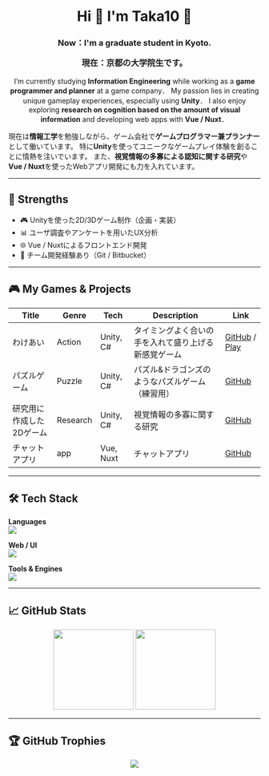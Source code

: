 <h1 align="center">
  Hi 👋 I'm Taka10 🏀
</h1>

<h3 align="center">
  Now：I'm a graduate student in Kyoto.
  
  現在：京都の大学院生です。
</h3>

<p align="center">
  I’m currently studying <strong>Information Engineering</strong> while working as a <strong>game programmer and planner</strong> at a game company．  
  My passion lies in creating unique gameplay experiences, especially using <strong>Unity</strong>．  
  I also enjoy exploring <strong>research on cognition based on the amount of visual information</strong> and developing web apps with <strong>Vue / Nuxt</strong>．

  現在は<strong>情報工学</strong>を勉強しながら、ゲーム会社で<strong>ゲームプログラマー兼プランナー</strong>として働いています。
  特に<strong>Unity</strong>を使ってユニークなゲームプレイ体験を創ることに情熱を注いでいます。
  また、<strong>視覚情報の多寡による認知に関する研究</strong>や<strong>Vue / Nuxt</strong>を使ったWebアプリ開発にも力を入れています。
</p>

---

## 🎯 Strengths

- 🎮 Unityを使った2D/3Dゲーム制作（企画・実装）
- 📊 ユーザ調査やアンケートを用いたUX分析
- 🌐 Vue / Nuxtによるフロントエンド開発
- 🤝 チーム開発経験あり（Git / Bitbucket）

---

## 🎮 My Games & Projects

| Title | Genre | Tech | Description | Link |
|-------|-------|------|-------------|------|
| わけあい | Action | Unity, C# | タイミングよく合いの手を入れて盛り上げる新感覚ゲーム | [GitHub]([https://github.com/taka100822/unity1weekjam](https://github.com/taka100822/Unity1WeekGameJam_1st)) / [Play]([https://your-demo-link.com](https://unityroom.com/games/wakeai)) |
| パズルゲーム | Puzzle | Unity, C# | パズル&ドラゴンズのようなパズルゲーム（練習用）| [GitHub]([https://github.com/taka100822/puzzle-game) |
| 研究用に作成した2Dゲーム | Research | Unity, C# | 視覚情報の多寡に関する研究 | [GitHub]([https://github.com/taka100822/webuxlab](https://github.com/taka100822/Graduation-Study)) |
| チャットアプリ | app | Vue, Nuxt | チャットアプリ | [GitHub]([[https://github.com/taka100822/webuxlab](https://github.com/taka100822/Graduation-Study)](https://github.com/taka100822/puzzlerun](https://github.com/taka100822/chat-app))) |

---

## 🛠 Tech Stack

**Languages**  
![](https://skillicons.dev/icons?i=c,cs,py,java,kotlin)

**Web / UI**  
![](https://skillicons.dev/icons?i=html,css,vue,nuxt,vuetify)

**Tools & Engines**  
![](https://skillicons.dev/icons?i=unity,blender,git,github,bitbucket,vscode,linux)

---

## 📈 GitHub Stats

<p align="center">
  <img src="https://github-readme-stats.vercel.app/api/top-langs/?username=taka100822&theme=chartreuse-dark&exclude_repo=github-readme-stats,anuraghazra.github.io" height="160"/>
  <img src="https://github-readme-stats.vercel.app/api?username=taka100822&show_icons=true&locale=en&theme=chartreuse-dark" height="160"/>
</p>

---

## 🏆 GitHub Trophies

<p align="center">
  <img src="https://github-profile-trophy.vercel.app/?username=taka100822&theme=juicyfresh&no-bg=true" />
</p>
